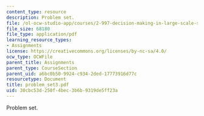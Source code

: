 ```yaml
---
content_type: resource
description: Problem set.
file: /ol-ocw-studio-app/courses/2-997-decision-making-in-large-scale-systems-spring-2004/30cbc53d250f4bec3b6b9319de5ff23a_problem_set3.pdf
file_size: 68180
file_type: application/pdf
learning_resource_types:
- Assignments
license: https://creativecommons.org/licenses/by-nc-sa/4.0/
ocw_type: OCWFile
parent_title: Assignments
parent_type: CourseSection
parent_uid: a6bc0b50-9924-c934-2ded-17773916d77c
resourcetype: Document
title: problem_set3.pdf
uid: 30cbc53d-250f-4bec-3b6b-9319de5ff23a
---
```

Problem set.